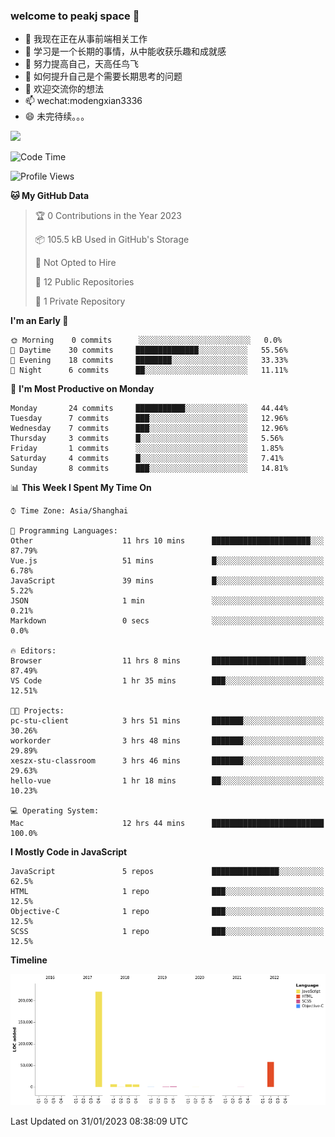 ### welcome to peakj space 👋



- 🔭 我现在正在从事前端相关工作
- 🌱 学习是一个长期的事情，从中能收获乐趣和成就感
- 👯 努力提高自己，天高任鸟飞
- 🤔 如何提升自己是个需要长期思考的问题
- 💬 欢迎交流你的想法
- 📫 wechat:modengxian3336
- 😄 未完待续。。。

![](https://s2.ax1x.com/2019/06/28/ZKxc4J.jpg)

<!--START_SECTION:waka-->
![Code Time](http://img.shields.io/badge/Code%20Time-2%2C174%20hrs%2040%20mins-blue)

![Profile Views](http://img.shields.io/badge/Profile%20Views-0-blue)

**🐱 My GitHub Data** 

> 🏆 0 Contributions in the Year 2023
 > 
> 📦 105.5 kB Used in GitHub's Storage 
 > 
> 🚫 Not Opted to Hire
 > 
> 📜 12 Public Repositories 
 > 
> 🔑 1 Private Repository 
 > 
**I'm an Early 🐤** 

```text
🌞 Morning    0 commits      ░░░░░░░░░░░░░░░░░░░░░░░░░   0.0% 
🌆 Daytime    30 commits     ██████████████░░░░░░░░░░░   55.56% 
🌃 Evening    18 commits     ████████░░░░░░░░░░░░░░░░░   33.33% 
🌙 Night      6 commits      ██░░░░░░░░░░░░░░░░░░░░░░░   11.11%

```
📅 **I'm Most Productive on Monday** 

```text
Monday       24 commits     ███████████░░░░░░░░░░░░░░   44.44% 
Tuesday      7 commits      ███░░░░░░░░░░░░░░░░░░░░░░   12.96% 
Wednesday    7 commits      ███░░░░░░░░░░░░░░░░░░░░░░   12.96% 
Thursday     3 commits      █░░░░░░░░░░░░░░░░░░░░░░░░   5.56% 
Friday       1 commits      ░░░░░░░░░░░░░░░░░░░░░░░░░   1.85% 
Saturday     4 commits      █░░░░░░░░░░░░░░░░░░░░░░░░   7.41% 
Sunday       8 commits      ███░░░░░░░░░░░░░░░░░░░░░░   14.81%

```


📊 **This Week I Spent My Time On** 

```text
⌚︎ Time Zone: Asia/Shanghai

💬 Programming Languages: 
Other                    11 hrs 10 mins      ██████████████████████░░░   87.79% 
Vue.js                   51 mins             █░░░░░░░░░░░░░░░░░░░░░░░░   6.78% 
JavaScript               39 mins             █░░░░░░░░░░░░░░░░░░░░░░░░   5.22% 
JSON                     1 min               ░░░░░░░░░░░░░░░░░░░░░░░░░   0.21% 
Markdown                 0 secs              ░░░░░░░░░░░░░░░░░░░░░░░░░   0.0%

🔥 Editors: 
Browser                  11 hrs 8 mins       █████████████████████░░░░   87.49% 
VS Code                  1 hr 35 mins        ███░░░░░░░░░░░░░░░░░░░░░░   12.51%

🐱‍💻 Projects: 
pc-stu-client            3 hrs 51 mins       ███████░░░░░░░░░░░░░░░░░░   30.26% 
workorder                3 hrs 48 mins       ███████░░░░░░░░░░░░░░░░░░   29.89% 
xeszx-stu-classroom      3 hrs 46 mins       ███████░░░░░░░░░░░░░░░░░░   29.63% 
hello-vue                1 hr 18 mins        ██░░░░░░░░░░░░░░░░░░░░░░░   10.23%

💻 Operating System: 
Mac                      12 hrs 44 mins      █████████████████████████   100.0%

```

**I Mostly Code in JavaScript** 

```text
JavaScript               5 repos             ███████████████░░░░░░░░░░   62.5% 
HTML                     1 repo              ███░░░░░░░░░░░░░░░░░░░░░░   12.5% 
Objective-C              1 repo              ███░░░░░░░░░░░░░░░░░░░░░░   12.5% 
SCSS                     1 repo              ███░░░░░░░░░░░░░░░░░░░░░░   12.5%

```


**Timeline**

![Chart not found](https://raw.githubusercontent.com/PeakJ/PeakJ/master/charts/bar_graph.png) 


 Last Updated on 31/01/2023 08:38:09 UTC
<!--END_SECTION:waka-->
